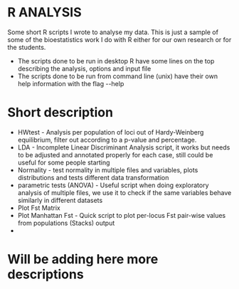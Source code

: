 # R ANALYSIS
Some short R scripts I wrote to analyse my data.
This is just a sample of some of the bioestatistics work I do with R either for our own research or for the students.

- The scripts done to be run in desktop R have some lines on the top describing the analysis, options and input file
- The scripts done to be run from command line (unix) have their own help information with the flag --help

# Short description

- HWtest - Analysis per population of loci out of Hardy-Weinberg equilibrium, filter out according to a p-value and percentage.
- LDA - Incomplete Linear Discriminant Analysis script, it works but needs to be adjusted and annotated properly for each case, still could be useful for some people starting
- Normality - test normality in multiple files and variables, plots distributions and tests different data transformation
- parametric tests (ANOVA) - Useful script when doing exploratory analysis of multiple files, we use it to check if the same variables behave similarly in different datasets
- Plot Fst Matrix
- Plot Manhattan Fst - Quick script to plot per-locus Fst pair-wise values from populations (Stacks) output
- 

# Will be adding here more descriptions


